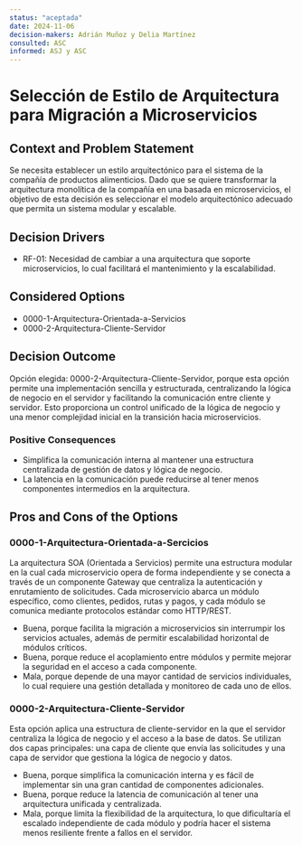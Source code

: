 ```yaml
---
status: "aceptada"
date: 2024-11-06
decision-makers: Adrián Muñoz y Delia Martínez
consulted: ASC
informed: ASJ y ASC
---
```


# Selección de Estilo de Arquitectura para Migración a Microservicios

## Context and Problem Statement

Se necesita establecer un estilo arquitectónico para el sistema de la compañía de productos alimenticios. Dado que se quiere transformar la arquitectura monolítica de la compañía en una basada en microservicios, el objetivo de esta decisión es seleccionar el modelo arquitectónico adecuado que permita un sistema modular y escalable.

## Decision Drivers

* RF-01: Necesidad de cambiar a una arquitectura que soporte microservicios, lo cual facilitará el mantenimiento y la escalabilidad.

## Considered Options

* 0000-1-Arquitectura-Orientada-a-Servicios
* 0000-2-Arquitectura-Cliente-Servidor

## Decision Outcome

Opción elegida: 0000-2-Arquitectura-Cliente-Servidor, porque esta opción permite una implementación sencilla y estructurada, centralizando la lógica de negocio en el servidor y facilitando la comunicación entre cliente y servidor. Esto proporciona un control unificado de la lógica de negocio y una menor complejidad inicial en la transición hacia microservicios.

### Positive Consequences

* Simplifica la comunicación interna al mantener una estructura centralizada de gestión de datos y lógica de negocio.
* La latencia en la comunicación puede reducirse al tener menos componentes intermedios en la arquitectura.

## Pros and Cons of the Options

### 0000-1-Arquitectura-Orientada-a-Sercicios

La arquitectura SOA (Orientada a Servicios) permite una estructura modular en la cual cada microservicio opera de forma independiente y se conecta a través de un componente Gateway que centraliza la autenticación y enrutamiento de solicitudes. Cada microservicio abarca un módulo específico, como clientes, pedidos, rutas y pagos, y cada módulo se comunica mediante protocolos estándar como HTTP/REST.

* Buena, porque facilita la migración a microservicios sin interrumpir los servicios actuales, además de permitir escalabilidad horizontal de módulos críticos.
* Buena, porque reduce el acoplamiento entre módulos y permite mejorar la seguridad en el acceso a cada componente.
* Mala, porque depende de una mayor cantidad de servicios individuales, lo cual requiere una gestión detallada y monitoreo de cada uno de ellos.

### 0000-2-Arquitectura-Cliente-Servidor

Esta opción aplica una estructura de cliente-servidor en la que el servidor centraliza la lógica de negocio y el acceso a la base de datos. Se utilizan dos capas principales: una capa de cliente que envía las solicitudes y una capa de servidor que gestiona la lógica de negocio y datos.

* Buena, porque simplifica la comunicación interna y es fácil de implementar sin una gran cantidad de componentes adicionales.
* Buena, porque reduce la latencia de comunicación al tener una arquitectura unificada y centralizada.
* Mala, porque limita la flexibilidad de la arquitectura, lo que dificultaría el escalado independiente de cada módulo y podría hacer el sistema menos resiliente frente a fallos en el servidor.
